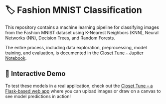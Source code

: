 # 🏷️ Fashion MNIST Classification

This repository contains a machine learning pipeline for classifying images from the Fashion MNIST dataset using K-Nearest Neighbors (KNN), Neural Networks (NN), Decision Trees, and Random Forests. 

The entire process, including data exploration, preprocessing, model training, and evaluation, is documented in the [Closet Tune - Jupiter Notebook](https://github.com/daavila1/closet-tune/blob/main/notebooks/closet-tune.ipynb).

## 🎨 Interactive Demo
To test these models in a real application, check out the [Closet Tune – a Flask-based web app](URL) where you can upload images or draw on a canvas to see model predictions in action!